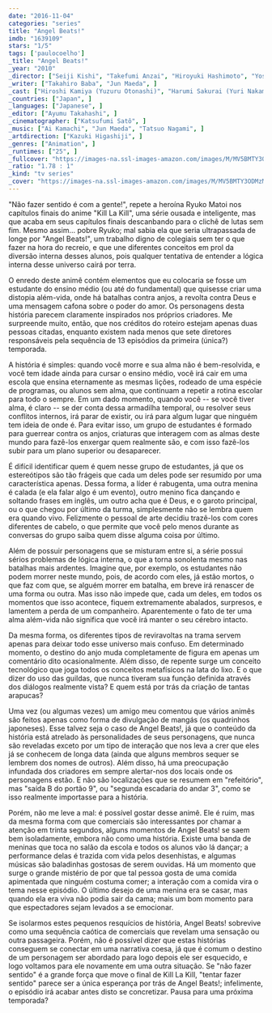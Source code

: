 ```yaml
---
date: "2016-11-04"
categories: "series"
title: "Angel Beats!"
imdb: "1639109"
stars: "1/5"
tags: ['paulocoelho']
_title: "Angel Beats!"
_year: "2010"
_director: ["Seiji Kishi", "Takefumi Anzai", "Hiroyuki Hashimoto", "Yoshimichi Hirai", "Jong Heo", "Kôdai Kakimoto", "Masanori Takahashi", ]
_writer: ["Takahiro Baba", "Jun Maeda", ]
_cast: ["Hiroshi Kamiya (Yuzuru Otonashi)", "Harumi Sakurai (Yuri Nakamura)", "Kana Hanazawa (Kanade 'Angel' Tachibana)", "Ryohei Kimura (Hinata)", "Blake Shepard (Yuzuru Otonashi)", "Brittney Karbowski (Yuri Nakamura)", "Emily Neves (Kanade 'Angel' Tachibana / ...)", "David Matranga (Hinata)", "Shun Takagi (Noda)", ]
_countries: ["Japan", ]
_languages: ["Japanese", ]
_editor: ["Ayumu Takahashi", ]
_cinematographer: ["Katsufumi Satô", ]
_music: ["Ai Kamachi", "Jun Maeda", "Tatsuo Nagami", ]
_artdirection: ["Kazuki Higashiji", ]
_genres: ["Animation", ]
_runtimes: ["25", ]
_fullcover: "https://images-na.ssl-images-amazon.com/images/M/MV5BMTY3ODMzMjM3N15BMl5BanBnXkFtZTgwNzg2MTgwMzE@.jpg"
_ratio: "1.78 : 1"
_kind: "tv series"
_cover: "https://images-na.ssl-images-amazon.com/images/M/MV5BMTY3ODMzMjM3N15BMl5BanBnXkFtZTgwNzg2MTgwMzE@._V1._SX100_SY75_.jpg"
---
```

"Não fazer sentido é com a gente!", repete a heroína Ryuko Matoi nos capítulos finais do anime "Kill La Kill", uma série ousada e inteligente, mas que acaba em seus capítulos finais descanbando para o clichê de lutas sem fim. Mesmo assim... pobre Ryuko; mal sabia ela que seria ultrapassada de longe por "Angel Beats!", um trabalho digno de colegiais sem ter o que fazer na hora do recreio, e que une diferentes conceitos em prol da diversão interna desses alunos, pois qualquer tentativa de entender a lógica interna desse universo cairá por terra.

O enredo deste animê contém elementos que eu colocaria se fosse um estudante do ensino médio (ou até do fundamental) que quisesse criar uma distopia além-vida, onde há batalhas contra anjos, a revolta contra Deus e uma mensagem cafona sobre o poder do amor. Os personagens desta história parecem claramente inspirados nos próprios criadores. Me surpreende muito, então, que nos créditos do roteiro estejam apenas duas pessoas citadas, enquanto existem nada menos que sete diretores responsáveis pela sequência de 13 episódios da primeira (única?) temporada.

A história é simples: quando você morre e sua alma não é bem-resolvida, e você tem idade ainda para cursar o ensino médio, você irá cair em uma escola que ensina eternamente as mesmas lições, rodeado de uma espécie de programas, ou alunos sem alma, que continuam a repetir a rotina escolar para todo o sempre. Em um dado momento, quando você -- se você tiver alma, é claro -- se der conta dessa armadilha temporal, ou resolver seus conflitos internos, irá parar de existir, ou irá para algum lugar que ninguém tem ideia de onde é. Para evitar isso, um grupo de estudantes é formado para guerrear contra os anjos, criaturas que interagem com as almas deste mundo para fazê-los enxergar quem realmente são, e com isso fazê-los subir para um plano superior ou desaparecer.

É difícil identificar quem é quem nesse grupo de estudantes, já que os estereótipos são tão frágeis que cada um deles pode ser resumido por uma característica apenas. Dessa forma, a líder é rabugenta, uma outra menina é calada (e ela falar algo é um evento), outro menino fica dançando e soltando frases em inglês, um outro acha que é Deus, e o garoto principal, ou o que chegou por último da turma, simplesmente não se lembra quem era quando vivo. Felizmente o pessoal de arte decidiu trazê-los com cores diferentes de cabelo, o que permite que você pelo menos durante as conversas do grupo saiba quem disse alguma coisa por último.

Além de possuir personagens que se misturam entre si, a série possui sérios problemas de lógica interna, o que a torna sonolenta mesmo nas batalhas mais ardentes. Imagine que, por exemplo, os estudantes não podem morrer neste mundo, pois, de acordo com eles, já estão mortos, o que faz com que, se alguém morrer em batalha, em breve irá renascer de uma forma ou outra. Mas isso não impede que, cada um deles, em todos os momentos que isso acontece, fiquem extremamente abalados, surpresos, e lamentem a perda de um companheiro. Aparentemente o fato de ter uma alma além-vida não significa que você irá manter o seu cérebro intacto.

Da mesma forma, os diferentes tipos de reviravoltas na trama servem apenas para deixar todo esse universo mais confuso. Em determinado momento, o destino do anjo muda completamente de figura em apenas um comentário dito ocasionalmente. Além disso, de repente surge um conceito tecnológico que joga todos os conceitos metafísicos na lata do lixo. E o que dizer do uso das guildas, que nunca tiveram sua função definida através dos diálogos realmente vista? E quem está por trás da criação de tantas arapucas?

Uma vez (ou algumas vezes) um amigo meu comentou que vários animês são feitos apenas como forma de divulgação de mangás (os quadrinhos japoneses). Esse talvez seja o caso de Angel Beats!, já que o conteúdo da história está atrelado às personalidades de seus personagens, que nunca são reveladas exceto por um tipo de interação que nos leva a crer que eles já se conhecem de longa data (ainda que alguns membros sequer se lembrem dos nomes de outros). Além disso, há uma preocupação infundada dos criadores em sempre alertar-nos dos locais onde os personagens estão. E não são localizações que se resumem em "refeitório", mas "saída B do portão 9", ou "segunda escadaria do andar 3", como se isso realmente importasse para a história.

Porém, não me leve a mal: é possível gostar desse animê. Ele é ruim, mas da mesma forma com que comerciais são interessantes por chamar a atenção em trinta segundos, alguns momentos de Angel Beats! se saem bem isoladamente, embora não como uma história. Existe uma banda de meninas que toca no salão da escola e todos os alunos vão lá dançar; a performance delas é trazida com vida pelos desenhistas, e algumas músicas são baladinhas gostosas de serem ouvidas. Há um momento que surge o grande mistério de por que tal pessoa gosta de uma comida apimentada que ninguém costuma comer; a interação com a comida vira o tema nesse episódio. O último desejo de uma menina era se casar, mas quando ela era viva não podia sair da cama; mais um bom momento para que espectadores sejam levados a se emocionar.

Se isolarmos estes pequenos resquícios de história, Angel Beats! sobrevive como uma sequência caótica de comerciais que revelam uma sensação ou outra passageira. Porém, não é possível dizer que estas histórias conseguem se conectar em uma narrativa coesa, já que é comum o destino de um personagem ser abordado para logo depois ele ser esquecido, e logo voltamos para ele novamente em uma outra situação. Se "não fazer sentido" é a grande força que move o final de Kill La Kill, "tentar fazer sentido" parece ser a única esperança por trás de Angel Beats!; infelimente, o episódio irá acabar antes disto se concretizar. Pausa para uma próxima temporada?
